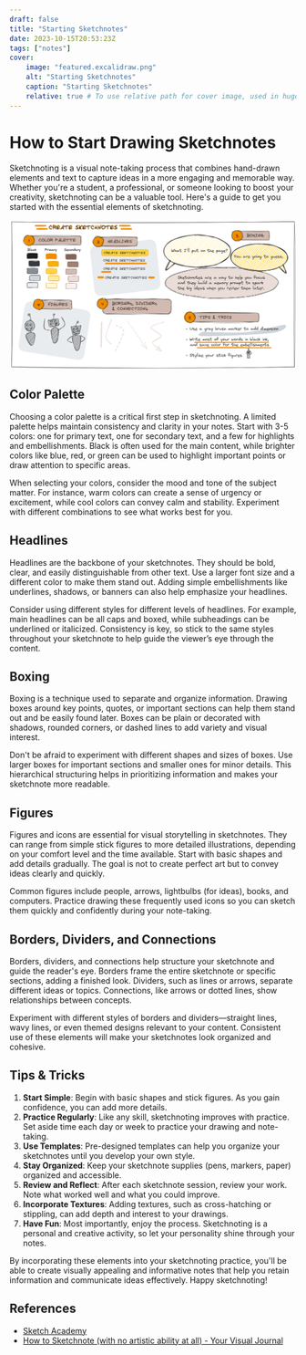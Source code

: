 ```yaml
---
draft: false
title: "Starting Sketchnotes"
date: 2023-10-15T20:53:23Z
tags: ["notes"]
cover:
    image: "featured.excalidraw.png"
    alt: "Starting Sketchnotes"
    caption: "Starting Sketchnotes"
    relative: true # To use relative path for cover image, used in hugo Page-bundles
---
```

# How to Start Drawing Sketchnotes

Sketchnoting is a visual note-taking process that combines hand-drawn elements and text to capture ideas in a more engaging and memorable way. Whether you're a student, a professional, or someone looking to boost your creativity, sketchnoting can be a valuable tool. Here's a guide to get you started with the essential elements of sketchnoting.

![featured](featured.excalidraw.png)

## Color Palette

Choosing a color palette is a critical first step in sketchnoting. A limited palette helps maintain consistency and clarity in your notes. Start with 3-5 colors: one for primary text, one for secondary text, and a few for highlights and embellishments. Black is often used for the main content, while brighter colors like blue, red, or green can be used to highlight important points or draw attention to specific areas.

When selecting your colors, consider the mood and tone of the subject matter. For instance, warm colors can create a sense of urgency or excitement, while cool colors can convey calm and stability. Experiment with different combinations to see what works best for you.

## Headlines

Headlines are the backbone of your sketchnotes. They should be bold, clear, and easily distinguishable from other text. Use a larger font size and a different color to make them stand out. Adding simple embellishments like underlines, shadows, or banners can also help emphasize your headlines.

Consider using different styles for different levels of headlines. For example, main headlines can be all caps and boxed, while subheadings can be underlined or italicized. Consistency is key, so stick to the same styles throughout your sketchnote to help guide the viewer’s eye through the content.

## Boxing

Boxing is a technique used to separate and organize information. Drawing boxes around key points, quotes, or important sections can help them stand out and be easily found later. Boxes can be plain or decorated with shadows, rounded corners, or dashed lines to add variety and visual interest.

Don't be afraid to experiment with different shapes and sizes of boxes. Use larger boxes for important sections and smaller ones for minor details. This hierarchical structuring helps in prioritizing information and makes your sketchnote more readable.

## Figures

Figures and icons are essential for visual storytelling in sketchnotes. They can range from simple stick figures to more detailed illustrations, depending on your comfort level and the time available. Start with basic shapes and add details gradually. The goal is not to create perfect art but to convey ideas clearly and quickly.

Common figures include people, arrows, lightbulbs (for ideas), books, and computers. Practice drawing these frequently used icons so you can sketch them quickly and confidently during your note-taking.

## Borders, Dividers, and Connections

Borders, dividers, and connections help structure your sketchnote and guide the reader's eye. Borders frame the entire sketchnote or specific sections, adding a finished look. Dividers, such as lines or arrows, separate different ideas or topics. Connections, like arrows or dotted lines, show relationships between concepts.

Experiment with different styles of borders and dividers—straight lines, wavy lines, or even themed designs relevant to your content. Consistent use of these elements will make your sketchnotes look organized and cohesive.

## Tips & Tricks

1. **Start Simple**: Begin with basic shapes and stick figures. As you gain confidence, you can add more details.
2. **Practice Regularly**: Like any skill, sketchnoting improves with practice. Set aside time each day or week to practice your drawing and note-taking.
3. **Use Templates**: Pre-designed templates can help you organize your sketchnotes until you develop your own style.
4. **Stay Organized**: Keep your sketchnote supplies (pens, markers, paper) organized and accessible.
5. **Review and Reflect**: After each sketchnote session, review your work. Note what worked well and what you could improve.
6. **Incorporate Textures**: Adding textures, such as cross-hatching or stippling, can add depth and interest to your drawings.
7. **Have Fun**: Most importantly, enjoy the process. Sketchnoting is a personal and creative activity, so let your personality shine through your notes.

By incorporating these elements into your sketchnoting practice, you'll be able to create visually appealing and informative notes that help you retain information and communicate ideas effectively. Happy sketchnoting!

## References

- [Sketch Academy](https://courses.sketchacademy.com/)
- [How to Sketchnote (with no artistic ability at all) - Your Visual Journal](https://yourvisualjournal.com/how-to-sketchnote/)
